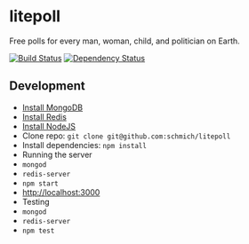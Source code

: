 # litepoll

Free polls for every man, woman, child, and politician on Earth.

[![Build Status](https://travis-ci.org/schmich/litepoll.svg?branch=master)](https://travis-ci.org/schmich/litepoll)
[![Dependency Status](https://gemnasium.com/schmich/litepoll.png)](https://gemnasium.com/schmich/litepoll)

## Development

- [Install MongoDB](https://www.mongodb.org/downloads)
- [Install Redis](http://redis.io/download)
- [Install NodeJS](http://nodejs.org/)
- Clone repo: `git clone git@github.com:schmich/litepoll`
- Install dependencies: `npm install`
- Running the server
 - `mongod`
 - `redis-server`
 - `npm start`
 - [http://localhost:3000](http://localhost:3000)
- Testing
 - `mongod`
 - `redis-server`
 - `npm test`
